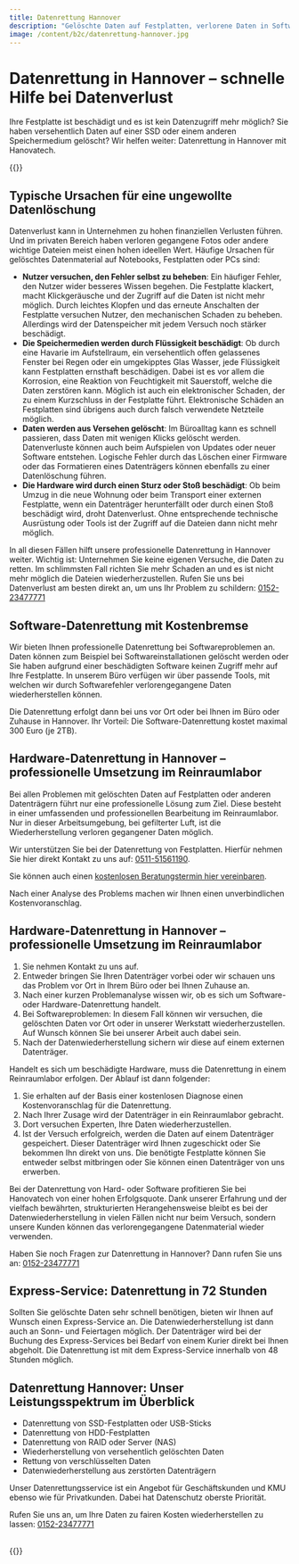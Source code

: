 ```yaml
---
title: Datenrettung Hannover
description: "Gelöschte Daten auf Festplatten, verlorene Daten in Software. Wir helfen weiter: Datenrettung in Hannover mit Hanovatech ✆ 0152/23477771"
image: /content/b2c/datenrettung-hannover.jpg
---
```


# Datenrettung in Hannover – schnelle Hilfe bei Datenverlust

Ihre Festplatte ist beschädigt und es ist kein Datenzugriff mehr möglich? Sie haben versehentlich Daten auf einer SSD oder einem anderen Speichermedium gelöscht? Wir helfen weiter: Datenrettung in Hannover mit Hanovatech.

{{<callToAction-b2c formUrl="/b2c/kontakt/datenrettung" appointmentUrl="https://calendly.com/hanovatech/datenrettung-hannover" >}}

## Typische Ursachen für eine ungewollte Datenlöschung
Datenverlust kann in Unternehmen zu hohen finanziellen Verlusten führen. Und im privaten Bereich haben verloren gegangene Fotos oder andere wichtige Dateien meist einen hohen ideellen Wert. Häufige Ursachen für gelöschtes Datenmaterial auf Notebooks, Festplatten oder PCs sind:

- **Nutzer versuchen, den Fehler selbst zu beheben**: Ein häufiger Fehler, den Nutzer wider besseres Wissen begehen. Die Festplatte klackert, macht Klickgeräusche und der Zugriff auf die Daten ist nicht mehr möglich. Durch leichtes Klopfen und das erneute Anschalten der Festplatte versuchen Nutzer, den mechanischen Schaden zu beheben. Allerdings wird der Datenspeicher mit jedem Versuch noch stärker beschädigt.
- **Die Speichermedien werden durch Flüssigkeit beschädigt**: Ob durch eine Havarie im Aufstellraum, ein versehentlich offen gelassenes Fenster bei Regen oder ein umgekipptes Glas Wasser, jede Flüssigkeit kann Festplatten ernsthaft beschädigen. Dabei ist es vor allem die Korrosion, eine Reaktion von Feuchtigkeit mit Sauerstoff, welche die Daten zerstören kann. Möglich ist auch ein elektronischer Schaden, der zu einem Kurzschluss in der Festplatte führt. Elektronische Schäden an Festplatten sind übrigens auch durch falsch verwendete Netzteile möglich.
- **Daten werden aus Versehen gelöscht**: Im Büroalltag kann es schnell passieren, dass Daten mit wenigen Klicks gelöscht werden. Datenverluste können auch beim Aufspielen von Updates oder neuer Software entstehen. Logische Fehler durch das Löschen einer Firmware oder das Formatieren eines Datenträgers können ebenfalls zu einer Datenlöschung führen.
- **Die Hardware wird durch einen Sturz oder Stoß beschädigt**: Ob beim Umzug in die neue Wohnung oder beim Transport einer externen Festplatte, wenn ein Datenträger herunterfällt oder durch einen Stoß beschädigt wird, droht Datenverlust. Ohne entsprechende technische Ausrüstung oder Tools ist der Zugriff auf die Dateien dann nicht mehr möglich.

In all diesen Fällen hilft unsere professionelle Datenrettung in Hannover weiter. Wichtig ist: Unternehmen Sie keine eigenen Versuche, die Daten zu retten. Im schlimmsten Fall richten Sie mehr Schaden an und es ist nicht mehr möglich die Dateien wiederherzustellen. Rufen Sie uns bei Datenverlust am besten direkt an, um uns Ihr Problem zu schildern: [0152-23477771](tel:015223477771)

## Software-Datenrettung mit Kostenbremse
Wir bieten Ihnen professionelle Datenrettung bei Softwareproblemen an. Daten können zum Beispiel bei Softwareinstallationen gelöscht werden oder Sie haben aufgrund einer beschädigten Software keinen Zugriff mehr auf Ihre Festplatte.
In unserem Büro verfügen wir über passende Tools, mit welchen wir durch Softwarefehler verlorengegangene Daten wiederherstellen können.

Die Datenrettung erfolgt dann bei uns vor Ort oder bei Ihnen im Büro oder Zuhause in Hannover.
Ihr Vorteil: Die Software-Datenrettung kostet maximal 300 Euro (je 2TB).

## Hardware-Datenrettung in Hannover – professionelle Umsetzung im Reinraumlabor
Bei allen Problemen mit gelöschten Daten auf Festplatten oder anderen Datenträgern führt nur eine professionelle Lösung zum Ziel. Diese besteht in einer umfassenden und professionellen Bearbeitung im Reinraumlabor. Nur in dieser Arbeitsumgebung, bei gefilterter Luft, ist die Wiederherstellung verloren gegangener Daten möglich.

Wir unterstützen Sie bei der Datenrettung von Festplatten.
Hierfür nehmen Sie hier direkt Kontakt zu uns auf: [0511-51561190](tel:051151561190).

Sie können auch einen [kostenlosen Beratungstermin hier vereinbaren](https://calendly.com/hanovatech/30min).

Nach einer Analyse des Problems machen wir Ihnen einen unverbindlichen Kostenvoranschlag.

## Hardware-Datenrettung in Hannover – professionelle Umsetzung im Reinraumlabor
1. Sie nehmen Kontakt zu uns auf.
2. Entweder bringen Sie Ihren Datenträger vorbei oder wir schauen uns das Problem vor Ort in Ihrem Büro oder bei Ihnen Zuhause an.
3. Nach einer kurzen Problemanalyse wissen wir, ob es sich um Software- oder Hardware-Datenrettung handelt.
4. Bei Softwareproblemen: In diesem Fall können wir versuchen, die gelöschten Daten vor Ort oder in unserer Werkstatt wiederherzustellen. Auf Wunsch können Sie bei unserer Arbeit auch dabei sein.
5. Nach der Datenwiederherstellung sichern wir diese auf einem externen Datenträger.

Handelt es sich um beschädigte Hardware, muss die Datenrettung in einem Reinraumlabor erfolgen. Der Ablauf ist dann folgender:

1. Sie erhalten auf der Basis einer kostenlosen Diagnose einen Kostenvoranschlag für die Datenrettung.
2. Nach Ihrer Zusage wird der Datenträger in ein Reinraumlabor gebracht.
3. Dort versuchen Experten, Ihre Daten wiederherzustellen.
4. Ist der Versuch erfolgreich, werden die Daten auf einem Datenträger gespeichert. Dieser Datenträger wird Ihnen zugeschickt oder Sie bekommen Ihn direkt von uns. Die benötigte Festplatte können Sie entweder selbst mitbringen oder Sie können einen Datenträger von uns erwerben.

Bei der Datenrettung von Hard- oder Software profitieren Sie bei Hanovatech von einer hohen Erfolgsquote. Dank unserer Erfahrung und der vielfach bewährten, strukturierten Herangehensweise bleibt es bei der Datenwiederherstellung in vielen Fällen nicht nur beim Versuch, sondern unsere Kunden können das verlorengegangene Datenmaterial wieder verwenden.

Haben Sie noch Fragen zur Datenrettung in Hannover? Dann rufen Sie uns an: [0152-23477771](tel:015223477771)

## Express-Service: Datenrettung in 72 Stunden
Sollten Sie gelöschte Daten sehr schnell benötigen, bieten wir Ihnen auf Wunsch einen Express-Service an. Die Datenwiederherstellung ist dann auch an Sonn- und Feiertagen möglich. Der Datenträger wird bei der Buchung des Express-Services bei Bedarf von einem Kurier direkt bei Ihnen abgeholt. Die Datenrettung ist mit dem Express-Service innerhalb von 48 Stunden möglich.

## Datenrettung Hannover: Unser Leistungsspektrum im Überblick
- Datenrettung von SSD-Festplatten oder USB-Sticks
- Datenrettung von HDD-Festplatten
- Datenrettung von RAID oder Server (NAS)
- Wiederherstellung von versehentlich gelöschten Daten
- Rettung von verschlüsselten Daten
- Datenwiederherstellung aus zerstörten Datenträgern

Unser Datenrettungsservice ist ein Angebot für Geschäftskunden und KMU ebenso wie für Privatkunden. Dabei hat Datenschutz oberste Priorität.

Rufen Sie uns an, um Ihre Daten zu fairen Kosten wiederherstellen zu lassen: [0152-23477771](tel:015223477771)

<br>
{{<callToAction-b2c formUrl="/b2c/kontakt/datenrettung" appointmentUrl="https://calendly.com/hanovatech/datenrettung-hannover" >}}